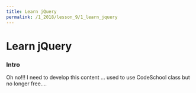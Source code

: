 ```yaml
---
title: Learn jQuery
permalink: /1_2018/lesson_9/1_learn_jquery
---
```


# Learn jQuery

### Intro
Oh no!!! I need to develop this content ... used to use CodeSchool class but no longer free....
